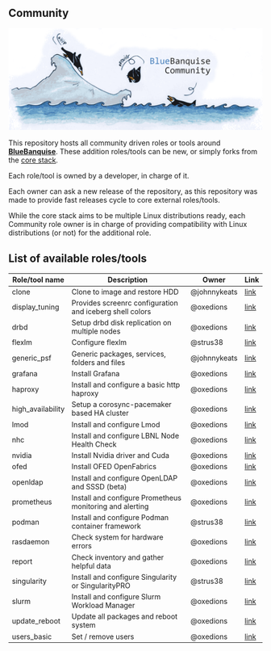 ## Community

![BlueBanquise Community](resources/pictures/BlueBanquise_Community_logo_large.png)

This repository hosts all community driven roles or tools around [**BlueBanquise**](https://github.com/bluebanquise/bluebanquise). These addition roles/tools can be new, or simply forks from the [core stack](https://github.com/bluebanquise/bluebanquise/tree/master/roles).

Each role/tool is owned by a developer, in charge of it.

Each owner can ask a new release of the repository, as this repository was made to provide fast releases cycle to core external roles/tools.

While the core stack aims to be multiple Linux distributions ready, each Community role owner is in charge of providing compatibility with Linux distributions (or not) for the additional role.

## List of available roles/tools

| Role/tool name        | Description                                              | Owner           | Link                                |
| --------------------- | -------------------------------------------------------- | --------------- | ----------------------------------- |
| clone                 | Clone to image and restore HDD                           | @johnnykeats    | [link](roles/clone/)                |
| display_tuning        | Provides screenrc configuration and iceberg shell colors | @oxedions       | [link](roles/display_tuning/)       |
| drbd                  | Setup drbd disk replication on multiple nodes            | @oxedions       | [link](roles/drbd/)                 |
| flexlm                | Configure flexlm                                         | @strus38        | [link](roles/flexlm/)               |
| generic_psf           | Generic packages, services, folders and files            | @johnnykeats    | [link](roles/generic_psf/)          |
| grafana               | Install Grafana                                          | @oxedions       | [link](roles/grafana/)              |
| haproxy               | Install and configure a basic http haproxy               | @oxedions       | [link](roles/haproxy/)              |
| high_availability     | Setup a corosync-pacemaker based HA cluster              | @oxedions       | [link](roles/high_availability/)    |
| lmod                  | Install and configure Lmod                               | @oxedions       | [link](roles/lmod/)                 |
| nhc                   | Install and configure LBNL Node Health Check             | @oxedions       | [link](roles/nhc/)                  |
| nvidia                | Install Nvidia driver and Cuda                           | @oxedions       | [link](roles/nvidia/)               |
| ofed                  | Install OFED OpenFabrics                                 | @oxedions       | [link](roles/ofed/)                 |
| openldap              | Install and configure OpenLDAP and SSSD (beta)           | @oxedions       | [link](roles/openldap/)             |
| prometheus            | Install and configure Prometheus monitoring and alerting | @oxedions       | [link](roles/prometheus/)           |
| podman                | Install and configure Podman container framework         | @strus38        | [link](roles/podman/)               |
| rasdaemon             | Check system for hardware errors                         | @oxedions       | [link](roles/rasdaemon/)            |
| report                | Check inventory and gather helpful data                  | @oxedions       | [link](roles/report/)               |
| singularity           | Install and configure Singularity or SingularityPRO      | @strus38        | [link](roles/singularity/)          |
| slurm                 | Install and configure Slurm Workload Manager             | @oxedions       | [link](roles/slurm/)                |
| update_reboot         | Update all packages and reboot system                    | @oxedions       | [link](roles/update_reboot/)        |
| users_basic           | Set / remove users                                       | @oxedions       | [link](roles/users_basic/)          |

